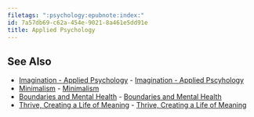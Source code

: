 ```yaml
---
filetags: ":psychology:epubnote:index:"
id: 7a57db69-c62a-454e-9021-8a461e5dd91e
title: Applied Psychology
---
```


## See Also

- [Imagination - Applied
  Psychology](../158-psychology-applied-imagination) - [Imagination -
  Applied Pscyhology](id:1d24ebff-9d02-4038-9285-6d6ede889b02)
- [Minimalism](../158-psychology-applied-minimalism) -
  [Minimalism](id:2b798889-d02b-4917-80ee-53b63b169032)
- [Boundaries and Mental
  Health](../158-psychology-applied-health-mental-boundaries) -
  [Boundaries and Mental
  Health](id:0932b8cc-28c8-48c3-9fe3-ebdda0ae01f4)
- [Thrive, Creating a Life of
  Meaning](../158-psychology-applied-health-mental-thrive-creating-life-of-meaning) -
  [Thrive, Creating a Life of
  Meaning](id:6776c864-c4e0-45ea-b638-8643ed88b513)
